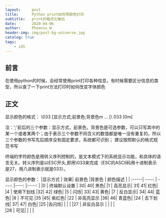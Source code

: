 ```yaml
---
layout:     post
title:      Python print如何带颜色打印
subtitle:   print的格式化输出
date:       2020-04-06
author:     Phoenix_W
header-img: img/post-bg-universe.jpg
catalog: true
tags:
    - iOS
---
```



## 前言

在使用python的时候，会经常使用print打印各种信息，有时候需要区分信息的类型，所以查了一下print方法打印时如何改变字体颜色


## 正文

显示颜色的格式：
\033 [显示方式;前景色;背景色m … [\ 033 [0m]

注：’;'前后的三个参数：显示方式，前景色，背景色是可选参数，可以只写其中的某一个或者某两个；由于表示三个参数不同含义的数值都是唯一没有重复的，所以三个参数的书写先后顺序没有固定要求，系统都可识别；
建议按照默认的格式规范书写

终端的字符颜色是用转义序列控制的，是文本模式下的系统显示功能，和具体的语言无关。转义序列是以ESC开头,即用\033来完成（ESC的ASCII码用十进制表示是27，用八进制表示就是033）。

显示颜色的参数：
|显示方式 |	效果|	前景色	|背景色	| 颜色描述 |
| :-----| ----: | ----: |----: |:----: |
|0	| 终端默认设置 | 	30|	40|	黑色|
|1	| 高亮显示|	31|	41|	红色|
|4	| 使用下划线	|32|	42|	绿色|
|5	| 闪烁|	33|	43|	黄色|
|7	| 反白显示|	34|	44|	蓝色|
|8	| 不可见	|35	|45|	紫红色|
|22	| 非高亮显示	|36|	46|	青蓝色|
|24	| 去下划线|	37|	47|	白色|
|25	|去闪烁|		|  | |
|27	| 非反白显示	|		|  | |		
|28 |	可见|	|  | |	
